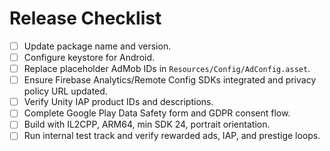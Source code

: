 # Release Checklist
- [ ] Update package name and version.
- [ ] Configure keystore for Android.
- [ ] Replace placeholder AdMob IDs in `Resources/Config/AdConfig.asset`.
- [ ] Ensure Firebase Analytics/Remote Config SDKs integrated and privacy policy URL updated.
- [ ] Verify Unity IAP product IDs and descriptions.
- [ ] Complete Google Play Data Safety form and GDPR consent flow.
- [ ] Build with IL2CPP, ARM64, min SDK 24, portrait orientation.
- [ ] Run internal test track and verify rewarded ads, IAP, and prestige loops.
